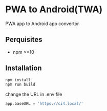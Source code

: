 # PWA to Android(TWA)

PWA app to Android app convertor

## Perquisites
* npm >=10


## Installation

```sh
npm install
npm run build
```

change the URL in .env file
```php
app.baseURL = 'https://ci4.local/'
```